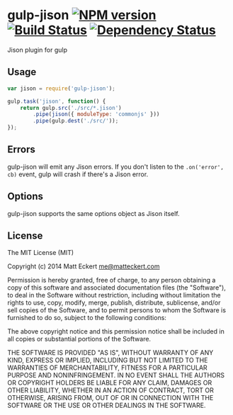 gulp-jison [![NPM version](https://badge.fury.io/js/gulp-jison.png)](http://badge.fury.io/js/gulp-jison) [![Build Status](https://travis-ci.org/matteckert/gulp-jison.png?branch=master)](https://travis-ci.org/matteckert/gulp-jison) [![Dependency Status](https://david-dm.org/matteckert/gulp-jison.png)](https://david-dm.org/matteckert/gulp-jison)
==========

Jison plugin for gulp

Usage
-----

```javascript
var jison = require('gulp-jison');

gulp.task('jison', function() {
    return gulp.src('./src/*.jison')
        .pipe(jison({ moduleType: 'commonjs' }))
        .pipe(gulp.dest('./src/'));
});
```

Errors
------

gulp-jison will emit any Jison errors. If you don't listen to the 
`.on('error', cb)` event, gulp will crash if there's a Jison error.

Options
--------

gulp-jison supports the same options object as Jison itself.

License
-------

The MIT License (MIT)

Copyright (c) 2014 Matt Eckert <me@matteckert.com>

Permission is hereby granted, free of charge, to any person obtaining a copy of
this software and associated documentation files (the "Software"), to deal in
the Software without restriction, including without limitation the rights to
use, copy, modify, merge, publish, distribute, sublicense, and/or sell copies of
the Software, and to permit persons to whom the Software is furnished to do so,
subject to the following conditions:

The above copyright notice and this permission notice shall be included in all
copies or substantial portions of the Software.

THE SOFTWARE IS PROVIDED "AS IS", WITHOUT WARRANTY OF ANY KIND, EXPRESS OR
IMPLIED, INCLUDING BUT NOT LIMITED TO THE WARRANTIES OF MERCHANTABILITY, FITNESS
FOR A PARTICULAR PURPOSE AND NONINFRINGEMENT. IN NO EVENT SHALL THE AUTHORS OR
COPYRIGHT HOLDERS BE LIABLE FOR ANY CLAIM, DAMAGES OR OTHER LIABILITY, WHETHER
IN AN ACTION OF CONTRACT, TORT OR OTHERWISE, ARISING FROM, OUT OF OR IN
CONNECTION WITH THE SOFTWARE OR THE USE OR OTHER DEALINGS IN THE SOFTWARE.

